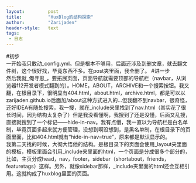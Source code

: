```yaml
---
layout:         post
title:          "HuxBlog的结构探索"
author:         "Zarijaden"
header-style:   text
tags:
 - 日志
---
```

#初步<br>
  一开始我只敢动_config.yml。但是根本不够用，后面还涉及到删文章，就去翻文件树，这个很好找，毕竟东西不多。在post夹里面，我全删了。
#进一步<br>
然后我就_俺寻思_，要拓展页面，页面导航就需要顶部的导航栏（navbar，从浏览器f12开发者模式翻到的）。HOME，ABOUT，ARCHIVE和一个搜索按钮。我又翻，在根目录下，很明显有404.html，about.html，archive.html，都是可以以zarijaden.github.io后面加/about这种方式进入的...但我翻不到navbar，很奇怪，还好IDEA有随处搜索，我一搜，就在_include夹里找到了nav.html（其实花了很长时间，因为结构太复杂了）但是我没看懂啊，我搜到了还是没懂，后面又乱搜，直接就搜到了一个标记——hide-in-nav。我有点懵，我一直以为导航栏是白名单制，毕竟页面多起来就方便管理，没想到啊没想到，是黑名单制，在根目录下的页面里面，比如404.html就有“hide-in-nav=true”，原来都是默认显示的。<br>
我第二天找的时候，大彻大悟他的结构。是根目录下的页面会使用_layout夹里面的模板，模板里面会引用_include夹里面的html，一个页面是分成很多个部分的，比如，主页分成head，nav，footer，sidebar（shortabout，friends，featuretags）这样。另外，就像sidebar那样，_include夹里面的html还会互相引用。这就构成了huxblog里面的页面。
